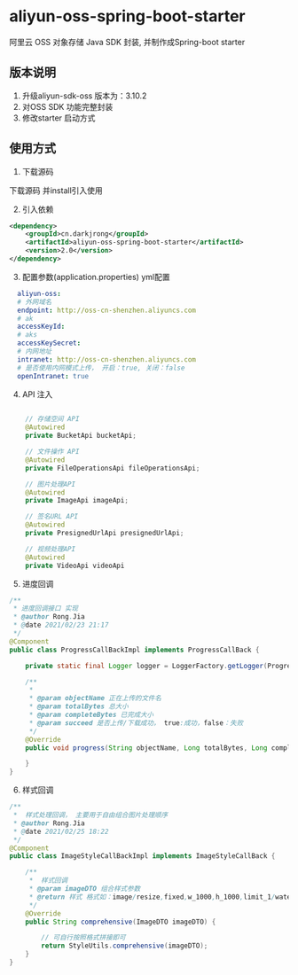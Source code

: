 # aliyun-oss-spring-boot-starter
阿里云 OSS 对象存储 Java SDK 封装, 并制作成Spring-boot starter


## 版本说明

1. 升级aliyun-sdk-oss 版本为：3.10.2
2. 对OSS SDK 功能完整封装
3. 修改starter 启动方式

## 使用方式

1. 下载源码

下载源码 并install引入使用

2. 引入依赖

```xml
<dependency>
    <groupId>cn.darkjrong</groupId>
    <artifactId>aliyun-oss-spring-boot-starter</artifactId>
    <version>2.0</version>
</dependency>
```

3. 配置参数(application.properties)  yml配置

```yaml
  aliyun-oss:
  # 外网域名
  endpoint: http://oss-cn-shenzhen.aliyuncs.com
  # ak
  accessKeyId: 
  # aks
  accessKeySecret: 
  # 内网地址
  intranet: http://oss-cn-shenzhen.aliyuncs.com
  # 是否使用内网模式上传， 开启：true, 关闭：false
  openIntranet: true
```
4. API 注入
```java
    
    // 存储空间 API
    @Autowired
    private BucketApi bucketApi;

    // 文件操作 API
    @Autowired
    private FileOperationsApi fileOperationsApi;

    // 图片处理API
    @Autowired
    private ImageApi imageApi;

    // 签名URL API
    @Autowired
    private PresignedUrlApi presignedUrlApi;

    // 视频处理API
    @Autowired
    private VideoApi videoApi


```

5. 进度回调
```java
/**
 * 进度回调接口 实现
 * @author Rong.Jia
 * @date 2021/02/23 21:17
 */
@Component
public class ProgressCallBackImpl implements ProgressCallBack {

    private static final Logger logger = LoggerFactory.getLogger(ProgressCallBackImpl.class);

    /**
     *
     * @param objectName 正在上传的文件名
     * @param totalBytes 总大小
     * @param completeBytes 已完成大小
     * @param succeed 是否上传/下载成功， true:成功，false：失败
     */
    @Override
    public void progress(String objectName, Long totalBytes, Long completeBytes, Boolean succeed) {

    }
}
```
6. 样式回调
```java
/**
 *  样式处理回调， 主要用于自由组合图片处理顺序
 * @author Rong.Jia
 * @date 2021/02/25 18:22
 */
@Component
public class ImageStyleCallBackImpl implements ImageStyleCallBack {

    /**
     *  样式回调
     * @param imageDTO 组合样式参数
     * @return 样式 格式如：image/resize,fixed,w_1000,h_1000,limit_1/watermark,text_5rWL6K-V/blur,r_20,s_10
     */
    @Override
    public String comprehensive(ImageDTO imageDTO) {

        // 可自行按照格式拼接即可
        return StyleUtils.comprehensive(imageDTO);
    }
}
```









